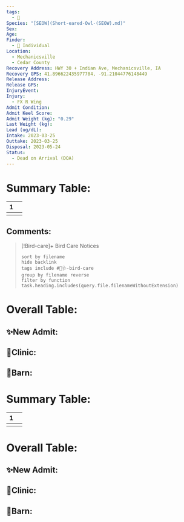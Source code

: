 ```yaml
---
tags:
  - 🦅
Species: "[SEOW](Short-eared-Owl-(SEOW).md)"
Sex: 
Age: 
Finder:
  - 🧑 Individual
Location:
  - Mechanicsville
  - Cedar County
Recovery Address: HWY 30 + Indian Ave, Mechanicsville, IA
Recovery GPS: 41.896622435977704, -91.21044776148449
Release Address: 
Release GPS: 
InjuryEvent: 
Injury:
  - FX R Wing
Admit Condition: 
Admit Keel Score: 
Admit Weight (kg): "0.29"
Last Weight (kg): 
Lead (ug/dL): 
Intake: 2023-03-25
Outtake: 2023-03-25
Disposal: 2023-05-24
Status:
  - Dead on Arrival (DOA)
---
```


# Summary Table:

<div><table class="dataview table-view-table"><thead class="table-view-thead"><tr class="table-view-tr-header"><th class="table-view-th"><span></span><span class="dataview small-text">1</span></th><th class="table-view-th"><span></span></th></tr></thead><tbody class="table-view-tbody"><tr><td><span></span></td><td><span></span></td></tr></tbody></table></div>

## Comments:

> [!Bird-care]+ Bird Care Notices
>   ```tasks 
>   sort by filename
>   hide backlink
>   tags include #🦅🩺-bird-care 
>   group by filename reverse
>   filter by function task.heading.includes(query.file.filenameWithoutExtension)
>   ```

# Overall Table:

## ✨New Admit:



## 🏥Clinic:



## 🏡Barn:



# Summary Table:

<div><table class="dataview table-view-table"><thead class="table-view-thead"><tr class="table-view-tr-header"><th class="table-view-th"><span></span><span class="dataview small-text">1</span></th><th class="table-view-th"><span></span></th></tr></thead><tbody class="table-view-tbody"><tr><td><span></span></td><td><span></span></td></tr></tbody></table></div>

# Overall Table:

## ✨New Admit:



## 🏥Clinic:



## 🏡Barn:


